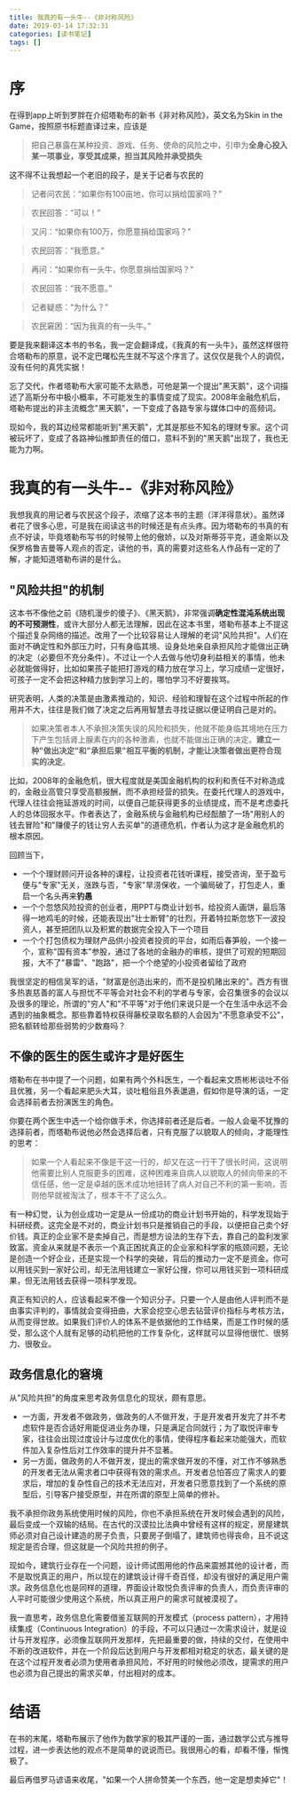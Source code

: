 ```yaml
---
title: 我真的有一头牛--《非对称风险》
date: 2019-03-14 17:32:31
categories: [读书笔记]
tags: [] 
---
```

# 序
在得到app上听到罗胖在介绍塔勒布的新书《非对称风险》，英文名为Skin in the Game，按照原书标题直译过来，应该是
> 把自己暴露在某种投资、游戏、任务、使命的风险之中，引申为**全身心投入某一项事业，享受其成果，担当其风险并承受损失**

这不得不让我想起一个老旧的段子，是关于记者与农民的
> 记者问农民：“如果你有100亩地，你可以捐给国家吗？”

> 农民回答：“可以！”

> 又问：“如果你有100万，你愿意捐给国家吗？”

> 农民回答：“我愿意。”

> 再问：“如果你有一头牛，你愿意捐给国家吗？”

> 农民回答：“我不愿意。”

> 记者疑惑：“为什么？”

> 农民窘困：“因为我真的有一头牛。”

要是我来翻译这本书的书名，我一定会翻译成，《我真的有一头牛》，虽然这样很符合塔勒布的原意，说不定巴曙松先生就不写这个序言了。这仅仅是我个人的调侃，没有任何的真凭实据！

<!-- more -->

忘了交代，作者塔勒布大家可能不太熟悉，可他是第一个提出"黑天鹅"，这个词描述了高斯分布中极小概率，不可能发生的事情变成了现实。2008年金融危机后，塔勒布提出的非主流概念"黑天鹅"，一下变成了各路专家与媒体口中的高频词。

现如今，我的耳边经常都能听到"黑天鹅"，尤其是那些不知名的理财专家。这个词被玩坏了，变成了各路神仙推卸责任的借口，意料不到的"黑天鹅"出现了，我也无能为力啊。

# 我真的有一头牛--《非对称风险》

我想我真的用记者与农民这个段子，浓缩了这本书的主题（洋洋得意状）。虽然译者花了很多心思，可是我在阅读这书的时候还是有点头疼。因为塔勒布的书真的有点不好读，毕竟塔勒布写书的时候带上他的傲娇，以及对斯蒂芬平克，道金斯以及保罗格鲁吉曼等人观点的否定，读他的书，真的需要对这些名人作品有一定的了解，才能知道塔勒布讲的是什么。

## "风险共担"的机制

这本书不像他之前《随机漫步的傻子》、《黑天鹅》，非常强调**确定性混沌系统出现的不可预测性**，或许大部分人都无法理解，因此在这本书里，塔勒布基本上不提这个描述复杂网络的描述。改用了一个比较容易让人理解的老词"风险共担"。人们在面对不确定性和外部压力时，只有身临其境、设身处地亲自承担风险才能做出正确的决定（必要但不充分条件）。不过让一个人去做与他切身利益相关的事情，他未必就能做得好，比如如果孩子能把打游戏的精力放在学习上，学习成绩一定很好，可孩子一定不会把这种精力放到学习上的，哪怕学习不好要挨骂。

研究表明，人类的决策是由激素推动的，知识、经验和理智在这个过程中所起的作用并不大，往往是我们做了决定之后再用智慧去寻找证据以便证明自己是对的。

> 如果决策者本人不承担决策失误的风险和损失，他就不能身临其境地在压力下产生包括肾上腺素在内的各种激素，也就不能做出正确的决定。**建立一种"做出决定"和"承担后果"相互平衡的机制，才能让决策者做出更符合现实的决定**。

比如，2008年的金融危机，很大程度就是美国金融机构的权利和责任不对称造成的，金融业高管只享受高额报酬，而不承担经营的损失。在委托代理人的游戏中，代理人往往会拖延游戏的时间，以便自己能获得更多的业绩提成，而不是考虑委托人的总体回报水平。作者表达了，金融系统与金融机构已经酝酿了一场"用别人的钱去冒险"和"赚傻子的钱让穷人去买单"的道德危机，作者认为这才是金融危机的根本原因。

回顾当下，
- 一个个理财顾问开设各种的课程，让投资者花钱听课程，接受咨询，至于盈亏便与"专家"无关，涨跌与否，"专家"旱涝保收，一个骗局破了，打包走人，重启一个名头再来**钓愚**
- 一个个忽悠风险投资的创业者，用PPT与商业计划书，给投资人画饼，最后落得一地鸡毛的时候，还能表现出"壮士断臂"的壮烈，开着特拉斯忽悠下一波投资人，甚至把团队以及积累的数据完全投入下一个项目
- 一个个打包债权为理财产品供小投资者投资的平台，如雨后春笋般，一个接一个，宣称"国有资本"参股，通过了各地的金融办的审核，提供了可观的短期回报，大不了"暴雷"、"跑路"，把一个个绝望的小投资者留给了政府

我很坚定的相信吴军的话，"财富是创造出来的，而不是投机赌出来的"。西方有很多热衷慈善的富人与担忧不平等会对社会不利的学者与专家，会召集很多的会议以及很多的理论，所谓的"穷人"和"不平等"对于他们来说只是一个在生活中永远不会遇到的抽象概念。那些靠着特权获得藤校录取名额的人会因为"不愿意承受不公"，把名额转给那些弱势的少数裔吗？

## 不像的医生的医生或许才是好医生

塔勒布在书中提了一个问题，如果有两个外科医生，一个看起来文质彬彬谈吐不俗且优雅，另一个看起来肥头大耳，谈吐粗俗且外表邋遢，假如你是导演的话，一定会选择前者去扮演医生的角色。

你要在两个医生中选一个给你做手术，你选择前者还是后者。一般人会毫不犹豫的选择前者，而塔勒布说他必然会选择后者，只有克服了以貌取人的倾向，才能理性的思考：

> 如果一个人看起来不像是干这一行的，却又在这一行干了很长时间，这说明他需要比别人克服更多的困难，这种困难来自病人以貌取人的倾向带来的不信任感，他一定是卓越的医术成功地扭转了病人对自己不利的第一影响，否则他早就被淘汰了，根本干不了这么久。

有一种幻觉，认为创业成功一定是从一份成功的商业计划书开始的，科学发现始于科研经费。这完全是不对的，商业计划书只是推销自己的手段，以便把自己卖个好价钱。真正的企业家不是卖掉自己，而是想方设法的生存下去，靠自己的盈利发家致富。资金从来就是不表示一个真正困扰真正的企业家和科学家的瓶颈问题，无论是创造一个好企业，还是实现一个科学的突破，背后的推动力一定不是资金。你可以用钱买到一家好公司，却无法用钱建立一家好公搜，你可以用钱买到一项科研成果，但无法用钱去获得一项科学发现。

真正有知识的人，应该看起来不像一个知识分子。只要一个人是由他人评判而不是由事实评判的，事情就会变得扭曲，大家会挖空心思去钻营评价指标与考核方法，从而变得世故。如果我们评价人的体系不是依据他的工作结果，而是工作时候的感受，那么这个人就有足够的动机把他的工作复杂化，这样就可以显得他很忙、很努力、很敬业。

## 政务信息化的窘境
从"风险共担"的角度来思考政务信息化的现状，颇有意思。
- 一方面，开发者不做政务，做政务的人不做开发，于是开发者开发完了并不考虑软件是否合适好用能促进业务办理，只是满足合同就行；为了取悦评审专家，往往会出现过度设计与过度优化的事情，使得程序看起来功能强大，而软件加入复杂性后对工作效率的提升并不显著。
- 另一方面，做政务的人不做开发，提出的需求做开发的不懂，对工作不够熟悉的开发者无法从需求者口中获得有效的需求点。开发者总怕答应了需求人的要求后，增加的复杂性自己的技术无法应对，开发者只愿意找到了一个系统的原型后，引导客户接受原型，并在所谓的原型上简单的修补。

我不承担你政务系统使用时候的风险，你也不承担系统在开发时候会遇到的风险，最后变成一个双输的结局。在古代的汉谟拉比法典中曾经有这样的规定，房屋建筑师必须对自己设计建造的房子负责，只要房子倒塌了，建筑师也得丧命，且不说这规定是否合理，但这就是一个风险共担的例子。

现如今，建筑行业存在一个问题，设计师试图用他的作品来震撼其他的设计者，而不是取悦真正的用户，所以现在的建筑设计得千奇百怪，却没有很好的满足用户需求。政务信息化也是同样的道理，界面设计取悦负责评审的负责人，而负责评审的人平时可能很少使用这个系统，所以真正用户的需求可就被漠视了。

我一直思考，政务信息化需要借鉴互联网的开发模式（process pattern），才用持续集成（Continuous Integration）的手段，不可以只通过一次需求设计，就是设计与开发程序，必须像互联网开发那样，先把最重要的做，持续的交付，在使用中不断的改进软件，并在一个阶段后达到用户与开发都相对稳定的状态，最关键的是在这个过程开发者必须为使用者承担风险，不好用的时候他必须改，提需求的用户也必须为自己提出的需求买单，付出相对的成本。

# 结语

在书的末尾，塔勒布展示了他作为数学家的极其严谨的一面，通过数学公式与推导过程，进一步表达他的观点不是简单的说说而已。我很用心的看，却看不懂，惭愧极了。

最后再借罗马谚语来收尾，"如果一个人拼命赞美一个东西，他一定是想卖掉它"！
